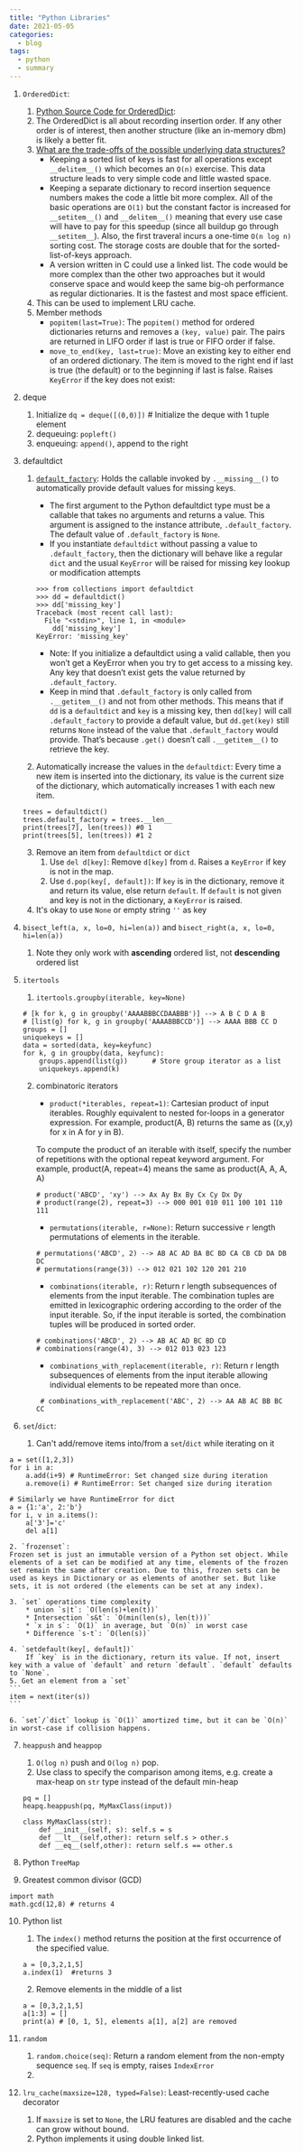 ```yaml
---
title: "Python Libraries"
date: 2021-05-05
categories:
  - blog
tags:
  - python
  - summary
---
```


1. `OrderedDict`:
    1. [Python Source Code for OrderedDict][Python OrderedDict Source]:
    2. The OrderedDict is all about recording insertion order. If any other order is of interest, then another structure (like an in-memory dbm) is likely a better fit.
    3. [What are the trade-offs of the possible underlying data structures?][Python OrderedDict Tradeoff]
        * Keeping a sorted list of keys is fast for all operations except `__delitem__()` which becomes an `O(n)` exercise. This data structure leads to very simple code and little wasted space.
        * Keeping a separate dictionary to record insertion sequence numbers makes the code a little bit more complex. All of the basic operations are `O(1)` but the constant factor is increased for `__setitem__()` and `__delitem__()` meaning that every use case will have to pay for this speedup (since all buildup go through `__setitem__`). Also, the first traveral incurs a one-time `O(n log n)` sorting cost. The storage costs are double that for the sorted-list-of-keys approach.
        * A version written in C could use a linked list. The code would be more complex than the other two approaches but it would conserve space and would keep the same big-oh performance as regular dictionaries. It is the fastest and most space efficient.
    4. This can be used to implement LRU cache.
    5. Member methods
        * `popitem(last=True)`: The `popitem()` method for ordered dictionaries returns and removes a `(key, value)` pair. The pairs are returned in LIFO order if last is true or FIFO order if false.
        * `move_to_end(key, last=true)`: Move an existing key to either end of an ordered dictionary. The item is moved to the right end if last is true (the default) or to the beginning if last is false. Raises `KeyError` if the key does not exist:

 





2. deque
    1. Initialize
    `dq = deque([(0,0)])` # Initialize the deque with 1 tuple element
    2. dequeuing: `popleft()`
    3. enqueuing: `append()`, append to the right

3. defaultdict
    1. [`default_factory`][RealPython Defaultdict]: Holds the callable invoked by `.__missing__()` to automatically provide default values for missing keys. 
        * The first argument to the Python defaultdict type must be a callable that takes no arguments and returns a value. This argument is assigned to the instance attribute, `.default_factory`. The default value of `.default_factory` is `None`.
        * If you instantiate `defaultdict` without passing a value to `.default_factory`, then the dictionary will behave like a regular `dict` and the usual `KeyError` will be raised for missing key lookup or modification attempts
        ```
        >>> from collections import defaultdict
        >>> dd = defaultdict()
        >>> dd['missing_key']
        Traceback (most recent call last):
          File "<stdin>", line 1, in <module>
            dd['missing_key']
        KeyError: 'missing_key'
        ```
        * Note: If you initialize a defaultdict using a valid callable, then you won’t get a KeyError when you try to get access to a missing key. Any key that doesn’t exist gets the value returned by `.default_factory`. 
        * Keep in mind that `.default_factory` is only called from `.__getitem__()` and not from other methods. This means that if `dd` is a `defaultdict` and `key` is a missing key, then `dd[key]` will call `.default_factory` to provide a default value, but `dd.get(key)` still returns `None` instead of the value that `.default_factory` would provide. That’s because `.get()` doesn’t call `.__getitem__()` to retrieve the key.  

    2. Automatically increase the values in the `defaultdict`: Every time a new item is inserted into the dictionary, its value is the current size of the dictionary, which automatically increases 1 with each new item.
    ```
    trees = defaultdict()
    trees.default_factory = trees.__len__
    print(trees[7], len(trees)) #0 1
    print(trees[5], len(trees)) #1 2
    ```
    3. Remove an item from `defaultdict` or `dict`
        1. Use `del d[key]`: Remove `d[key]` from `d`. Raises a `KeyError` if key is not in the map.
        2. Use `d.pop(key[, default])`: If `key` is in the dictionary, remove it and return its value, else return `default`. If `default` is not given and key is not in the dictionary, a `KeyError` is raised.
    4. It's okay to use `None` or empty string `''` as key


4. `bisect_left(a, x, lo=0, hi=len(a))` and `bisect_right(a, x, lo=0, hi=len(a))`
    1. Note they only work with **ascending** ordered list, not **descending** ordered list

5. `itertools`
    1. `itertools.groupby(iterable, key=None)`
    ```
    # [k for k, g in groupby('AAAABBBCCDAABBB')] --> A B C D A B
    # [list(g) for k, g in groupby('AAAABBBCCD')] --> AAAA BBB CC D
    groups = []
    uniquekeys = []
    data = sorted(data, key=keyfunc)
    for k, g in groupby(data, keyfunc):
        groups.append(list(g))      # Store group iterator as a list
        uniquekeys.append(k)    
    ```

    2. combinatoric iterators
        * `product(*iterables, repeat=1)`: Cartesian product of input iterables. Roughly equivalent to nested for-loops in a generator expression. For example, product(A, B) returns the same as ((x,y) for x in A for y in B).

        To compute the product of an iterable with itself, specify the number of repetitions with the optional repeat keyword argument. For example, product(A, repeat=4) means the same as product(A, A, A, A)

        ```
        # product('ABCD', 'xy') --> Ax Ay Bx By Cx Cy Dx Dy
        # product(range(2), repeat=3) --> 000 001 010 011 100 101 110 111
        ```


        * `permutations(iterable, r=None)`: Return successive `r` length permutations of elements in the iterable.
        ```
        # permutations('ABCD', 2) --> AB AC AD BA BC BD CA CB CD DA DB DC
        # permutations(range(3)) --> 012 021 102 120 201 210
        ```
        * `combinations(iterable, r)`: Return r length subsequences of elements from the input iterable. The combination tuples are emitted in lexicographic ordering according to the order of the input iterable. So, if the input iterable is sorted, the combination tuples will be produced in sorted order.
        ```
        # combinations('ABCD', 2) --> AB AC AD BC BD CD
        # combinations(range(4), 3) --> 012 013 023 123

        ```
        * `combinations_with_replacement(iterable, r)`: Return r length subsequences of elements from the input iterable allowing individual elements to be repeated more than once.

        ```
         # combinations_with_replacement('ABC', 2) --> AA AB AC BB BC CC
        ```
    

6. `set`/`dict`: 
    1. Can't add/remove items into/from a `set`/`dict` while iterating on it

```
a = set([1,2,3])
for i in a:
    a.add(i+9) # RuntimeError: Set changed size during iteration
    a.remove(i) # RuntimeError: Set changed size during iteration

# Similarly we have RuntimeError for dict
a = {1:'a', 2:'b'}
for i, v in a.items():
    a['3']='c'
    del a[1]    
```

    2. `frozenset`: 
    Frozen set is just an immutable version of a Python set object. While elements of a set can be modified at any time, elements of the frozen set remain the same after creation. Due to this, frozen sets can be used as keys in Dictionary or as elements of another set. But like sets, it is not ordered (the elements can be set at any index).

    3. `set` operations time complexity
        * union `s|t`: `O(len(s)+len(t))`
        * Intersection `s&t`: `O(min(len(s), len(t)))`
        * `x in s`: `O(1)` in average, but `O(n)` in worst case
        * Difference `s-t`: `O(len(s))`

    4. `setdefault(key[, default])`
        If `key` is in the dictionary, return its value. If not, insert key with a value of `default` and return `default`. `default` defaults to `None`.
    5. Get an element from a `set`
    ```
    item = next(iter(s))
    ```

    6. `set`/`dict` lookup is `O(1)` amortized time, but it can be `O(n)` in worst-case if collision happens.

7. `heappush` and `heappop`
    1. `O(log n)` push and `O(log n)` pop.
    2. Use class to specify the comparison among items, e.g. create a max-heap on `str` type instead of the default min-heap

    ```
    pq = []
    heapq.heappush(pq, MyMaxClass(input))

    class MyMaxClass(str):
        def __init__(self, s): self.s = s
        def __lt__(self,other): return self.s > other.s
        def __eq__(self,other): return self.s == other.s
    ```


8. Python `TreeMap`

9. Greatest common divisor (GCD)
```
import math
math.gcd(12,8) # returns 4
```

10. Python list
    1. The `index()` method returns the position at the first occurrence of the specified value.
    ```
    a = [0,3,2,1,5]
    a.index(1)  #returns 3
    ```
    2. Remove elements in the middle of a list
    ```
    a = [0,3,2,1,5]
    a[1:3] = []
    print(a) # [0, 1, 5], elements a[1], a[2] are removed

    ```

11. `random`
    1. `random.choice(seq)`: Return a random element from the non-empty sequence `seq`. If `seq` is empty, raises `IndexError`
    2. 

12. `lru_cache(maxsize=128, typed=False)`: Least-recently-used cache decorator
    1. If `maxsize` is set to `None`, the LRU features are disabled and the cache can grow without bound.
    2. Python implements it using double linked list.



[Python OrderedDict Source]: https://github.com/python/cpython/blob/226a012d1cd61f42ecd3056c554922f359a1a35d/Objects/odictobject.c
[RealPython Defaultdict]: https://realpython.com/python-defaultdict/#diving-deeper-into-defaultdict
[Python OrderedDict Tradeoff]: https://www.python.org/dev/peps/pep-0372/